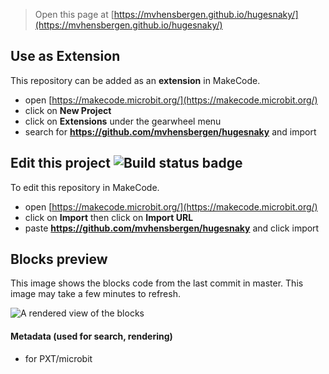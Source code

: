 
> Open this page at [https://mvhensbergen.github.io/hugesnaky/](https://mvhensbergen.github.io/hugesnaky/)

## Use as Extension

This repository can be added as an **extension** in MakeCode.

* open [https://makecode.microbit.org/](https://makecode.microbit.org/)
* click on **New Project**
* click on **Extensions** under the gearwheel menu
* search for **https://github.com/mvhensbergen/hugesnaky** and import

## Edit this project ![Build status badge](https://github.com/mvhensbergen/hugesnaky/workflows/MakeCode/badge.svg)

To edit this repository in MakeCode.

* open [https://makecode.microbit.org/](https://makecode.microbit.org/)
* click on **Import** then click on **Import URL**
* paste **https://github.com/mvhensbergen/hugesnaky** and click import

## Blocks preview

This image shows the blocks code from the last commit in master.
This image may take a few minutes to refresh.

![A rendered view of the blocks](https://github.com/mvhensbergen/hugesnaky/raw/master/.github/makecode/blocks.png)

#### Metadata (used for search, rendering)

* for PXT/microbit
<script src="https://makecode.com/gh-pages-embed.js"></script><script>makeCodeRender("{{ site.makecode.home_url }}", "{{ site.github.owner_name }}/{{ site.github.repository_name }}");</script>
